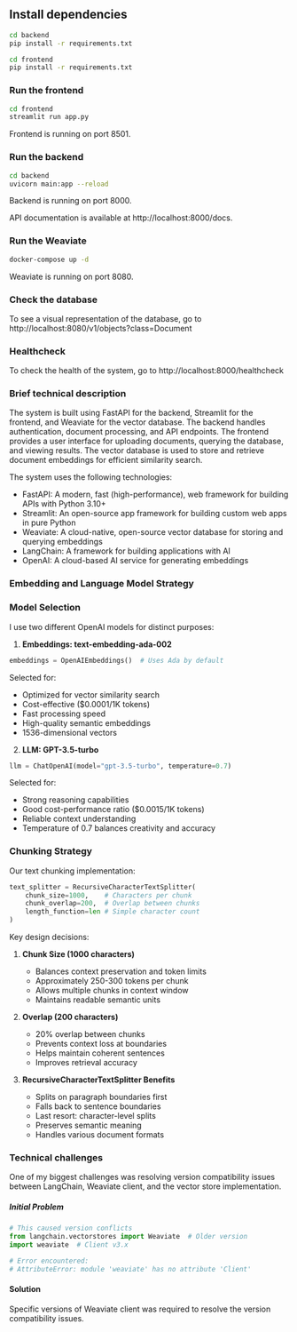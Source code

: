 ## Install dependencies

```bash
cd backend
pip install -r requirements.txt
```

```bash
cd frontend
pip install -r requirements.txt
```

### Run the frontend

```bash
cd frontend
streamlit run app.py
```

Frontend is running on port 8501.

### Run the backend

```bash
cd backend
uvicorn main:app --reload
```

Backend is running on port 8000.

API documentation is available at http://localhost:8000/docs.

### Run the Weaviate

```bash
docker-compose up -d
```

Weaviate is running on port 8080.

### Check the database

To see a visual representation of the database, go to http://localhost:8080/v1/objects?class=Document

### Healthcheck

To check the health of the system, go to http://localhost:8000/healthcheck

### Brief technical description

The system is built using FastAPI for the backend, Streamlit for the frontend, and Weaviate for the vector database. The backend handles authentication, document processing, and API endpoints. The frontend provides a user interface for uploading documents, querying the database, and viewing results. The vector database is used to store and retrieve document embeddings for efficient similarity search.

The system uses the following technologies:

- FastAPI: A modern, fast (high-performance), web framework for building APIs with Python 3.10+
- Streamlit: An open-source app framework for building custom web apps in pure Python
- Weaviate: A cloud-native, open-source vector database for storing and querying embeddings
- LangChain: A framework for building applications with AI
- OpenAI: A cloud-based AI service for generating embeddings

### Embedding and Language Model Strategy

### Model Selection
I use two different OpenAI models for distinct purposes:

1. **Embeddings: text-embedding-ada-002**
```python
embeddings = OpenAIEmbeddings()  # Uses Ada by default
```
Selected for:
- Optimized for vector similarity search
- Cost-effective ($0.0001/1K tokens)
- Fast processing speed
- High-quality semantic embeddings
- 1536-dimensional vectors

2. **LLM: GPT-3.5-turbo**
```python
llm = ChatOpenAI(model="gpt-3.5-turbo", temperature=0.7)
```
Selected for:
- Strong reasoning capabilities
- Good cost-performance ratio ($0.0015/1K tokens)
- Reliable context understanding
- Temperature of 0.7 balances creativity and accuracy

### Chunking Strategy

Our text chunking implementation:
```python
text_splitter = RecursiveCharacterTextSplitter(
    chunk_size=1000,    # Characters per chunk
    chunk_overlap=200,  # Overlap between chunks
    length_function=len # Simple character count
)
```

Key design decisions:

1. **Chunk Size (1000 characters)**
   - Balances context preservation and token limits
   - Approximately 250-300 tokens per chunk
   - Allows multiple chunks in context window
   - Maintains readable semantic units

2. **Overlap (200 characters)**
   - 20% overlap between chunks
   - Prevents context loss at boundaries
   - Helps maintain coherent sentences
   - Improves retrieval accuracy

3. **RecursiveCharacterTextSplitter Benefits**
   - Splits on paragraph boundaries first
   - Falls back to sentence boundaries
   - Last resort: character-level splits
   - Preserves semantic meaning
   - Handles various document formats

### Technical challenges

One of my biggest challenges was resolving version compatibility issues between LangChain, Weaviate client, and the vector store implementation.

##### Initial Problem
```python
# This caused version conflicts
from langchain.vectorstores import Weaviate  # Older version
import weaviate  # Client v3.x

# Error encountered:
# AttributeError: module 'weaviate' has no attribute 'Client'
```

#### Solution
Specific versions of Weaviate client was required to resolve the version compatibility issues.




